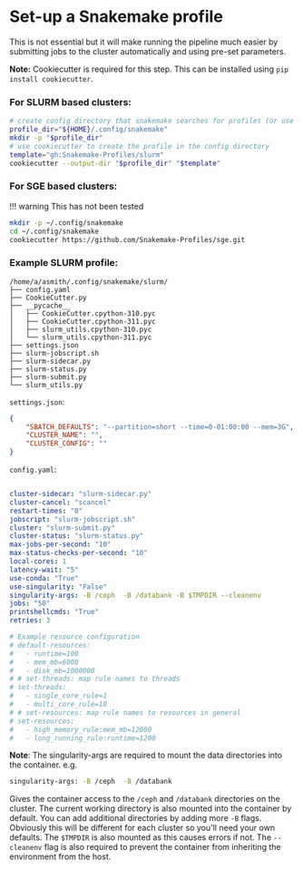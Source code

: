 
# Set-up a Snakemake profile

This is not essential but it will make running the pipeline much easier by submitting jobs to the cluster automatically and using pre-set parameters.

**Note:** Cookiecutter is required for this step. This can be installed using `pip install cookiecutter`.


### For SLURM based clusters:

``` bash
# create config directory that snakemake searches for profiles (or use something else)
profile_dir="${HOME}/.config/snakemake"
mkdir -p "$profile_dir"
# use cookiecutter to create the profile in the config directory
template="gh:Snakemake-Profiles/slurm"
cookiecutter --output-dir "$profile_dir" "$template"
```

### For SGE based clusters:

!!! warning
    This has not been tested

``` bash
mkdir -p ~/.config/snakemake
cd ~/.config/snakemake
cookiecutter https://github.com/Snakemake-Profiles/sge.git
```

### Example SLURM profile:

```
/home/a/asmith/.config/snakemake/slurm/
├── config.yaml
├── CookieCutter.py
├── __pycache__
│   ├── CookieCutter.cpython-310.pyc
│   ├── CookieCutter.cpython-311.pyc
│   ├── slurm_utils.cpython-310.pyc
│   └── slurm_utils.cpython-311.pyc
├── settings.json
├── slurm-jobscript.sh
├── slurm-sidecar.py
├── slurm-status.py
├── slurm-submit.py
└── slurm_utils.py
```

`settings.json`:

```json
{
    "SBATCH_DEFAULTS": "--partition=short --time=0-01:00:00 --mem=3G",
    "CLUSTER_NAME": "",
    "CLUSTER_CONFIG": ""
}
```

`config.yaml`:

```yaml

cluster-sidecar: "slurm-sidecar.py"
cluster-cancel: "scancel"
restart-times: "0"
jobscript: "slurm-jobscript.sh"
cluster: "slurm-submit.py"
cluster-status: "slurm-status.py"
max-jobs-per-second: "10"
max-status-checks-per-second: "10"
local-cores: 1
latency-wait: "5"
use-conda: "True"
use-singularity: "False"
singularity-args: -B /ceph  -B /databank -B $TMPDIR --cleanenv
jobs: "50"
printshellcmds: "True"
retries: 3

# Example resource configuration
# default-resources:
#   - runtime=100
#   - mem_mb=6000
#   - disk_mb=1000000
# # set-threads: map rule names to threads
# set-threads:
#   - single_core_rule=1
#   - multi_core_rule=10
# # set-resources: map rule names to resources in general
# set-resources:
#   - high_memory_rule:mem_mb=12000
#   - long_running_rule:runtime=1200

```

**Note**: The singularity-args are required to mount the data directories into the container. e.g.

``` bash
singularity-args: -B /ceph  -B /databank
```

Gives the container access to the `/ceph` and `/databank` directories on the cluster. The current working directory is also mounted into the container by default. You can add additional directories by adding more `-B` flags. Obviously this will be different for each cluster so you'll need your own defaults. The `$TMPDIR` is also mounted as this causes errors if not. The `--cleanenv` flag is also required to prevent the container from inheriting the environment from the host.
